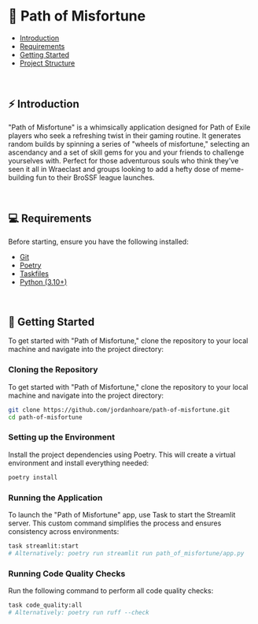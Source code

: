 # 🤖 Path of Misfortune

- [Introduction](#Introduction)
- [Requirements](#Requirements)
- [Getting Started](#getting-started)
- [Project Structure](#project-structure)

<br>

## ⚡ Introduction
"Path of Misfortune" is a whimsically application designed for Path of Exile players who seek a refreshing twist in their gaming routine. It generates random builds by spinning a series of "wheels of misfortune," selecting an ascendancy and a set of skill gems for you and your friends to challenge yourselves with. Perfect for those adventurous souls who think they've seen it all in Wraeclast and groups looking to add a hefty dose of meme-building fun to their BroSSF league launches.

<br>

## 💻 Requirements

Before starting, ensure you have the following installed:

- [Git](https://git-scm.com/)
- [Poetry](https://python-poetry.org/)
- [Taskfiles](https://taskfile.dev/installation/)
- [Python (3.10+)](https://www.python.org/downloads/)

<br>

## 🚀 Getting Started
To get started with "Path of Misfortune," clone the repository to your local machine and navigate into the project directory:

### Cloning the Repository
To get started with "Path of Misfortune," clone the repository to your local machine and navigate into the project directory:
```zsh
git clone https://github.com/jordanhoare/path-of-misfortune.git
cd path-of-misfortune
```

### Setting up the Environment
Install the project dependencies using Poetry. This will create a virtual environment and install everything needed:

```zsh
poetry install
```

### Running the Application
To launch the "Path of Misfortune" app, use Task to start the Streamlit server. This custom command simplifies the process and ensures consistency across environments:

```zsh
task streamlit:start 
# Alternatively: poetry run streamlit run path_of_misfortune/app.py
```

### Running Code Quality Checks
Run the following command to perform all code quality checks:

```zsh
task code_quality:all
# Alternatively: poetry run ruff --check
```
